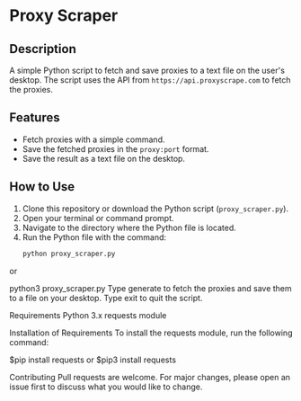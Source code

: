 # Proxy Scraper

## Description
A simple Python script to fetch and save proxies to a text file on the user's desktop. The script uses the API from `https://api.proxyscrape.com` to fetch the proxies.

## Features
- Fetch proxies with a simple command.
- Save the fetched proxies in the `proxy:port` format.
- Save the result as a text file on the desktop.

## How to Use
1. Clone this repository or download the Python script (`proxy_scraper.py`).
2. Open your terminal or command prompt.
3. Navigate to the directory where the Python file is located.
4. Run the Python file with the command:
   ```bash
   python proxy_scraper.py
or

python3 proxy_scraper.py
Type generate to fetch the proxies and save them to a file on your desktop.
Type exit to quit the script.


Requirements
Python 3.x
requests module



Installation of Requirements
To install the requests module, run the following command:


$pip install requests
or
$pip3 install requests



Contributing
Pull requests are welcome. For major changes, please open an issue first to discuss what you would like to change.
